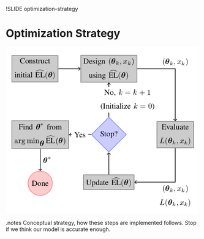 !SLIDE optimization-strategy

<script type="text/javascript">
  $('.optimization-strategy').bind('showoff:show', optimizationStrategyReset);
  $('.optimization-strategy').bind('showoff:next', optimizationStrategyStep);
</script>

# Optimization Strategy

![Optimization Strategy](optimization-strategy.png)

.notes Conceptual strategy, how these steps are implemented follows. Stop if we think our model is accurate enough.
